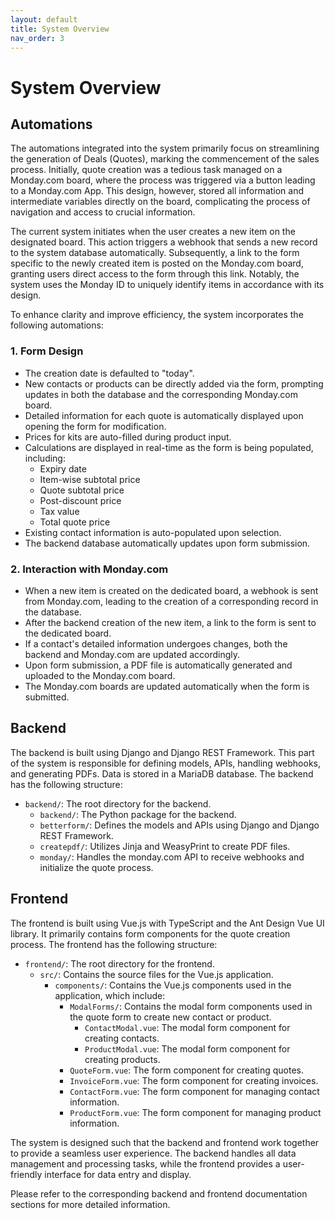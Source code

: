 ```yaml
---
layout: default
title: System Overview
nav_order: 3
---
```


# System Overview

## Automations

The automations integrated into the system primarily focus on streamlining the generation of Deals (Quotes), marking the commencement of the sales process. Initially, quote creation was a tedious task managed on a Monday.com board, where the process was triggered via a button leading to a Monday.com App. This design, however, stored all information and intermediate variables directly on the board, complicating the process of navigation and access to crucial information.

The current system initiates when the user creates a new item on the designated board. This action triggers a webhook that sends a new record to the system database automatically. Subsequently, a link to the form specific to the newly created item is posted on the Monday.com board, granting users direct access to the form through this link. Notably, the system uses the Monday ID to uniquely identify items in accordance with its design.

To enhance clarity and improve efficiency, the system incorporates the following automations:

### 1. Form Design

- The creation date is defaulted to "today".
- New contacts or products can be directly added via the form, prompting updates in both the database and the corresponding Monday.com board.
- Detailed information for each quote is automatically displayed upon opening the form for modification.
- Prices for kits are auto-filled during product input.
- Calculations are displayed in real-time as the form is being populated, including:
  - Expiry date
  - Item-wise subtotal price
  - Quote subtotal price
  - Post-discount price
  - Tax value
  - Total quote price
- Existing contact information is auto-populated upon selection.
- The backend database automatically updates upon form submission.

### 2. Interaction with Monday.com

- When a new item is created on the dedicated board, a webhook is sent from Monday.com, leading to the creation of a corresponding record in the database.
- After the backend creation of the new item, a link to the form is sent to the dedicated board.
- If a contact's detailed information undergoes changes, both the backend and Monday.com are updated accordingly.
- Upon form submission, a PDF file is automatically generated and uploaded to the Monday.com board.
- The Monday.com boards are updated automatically when the form is submitted.

## Backend

The backend is built using Django and Django REST Framework. This part of the system is responsible for defining models, APIs, handling webhooks, and generating PDFs. Data is stored in a MariaDB database. The backend has the following structure:

- `backend/`: The root directory for the backend.
    - `backend/`: The Python package for the backend.
    - `betterform/`: Defines the models and APIs using Django and Django REST Framework.
    - `createpdf/`: Utilizes Jinja and WeasyPrint to create PDF files.
    - `monday/`: Handles the monday.com API to receive webhooks and initialize the quote process.

## Frontend

The frontend is built using Vue.js with TypeScript and the Ant Design Vue UI library. It primarily contains form components for the quote creation process. The frontend has the following structure:

- `frontend/`: The root directory for the frontend.
    - `src/`: Contains the source files for the Vue.js application.
        - `components/`: Contains the Vue.js components used in the application, which include:
            - `ModalForms/`: Contains the modal form components used in the quote form to create new contact or product.
                - `ContactModal.vue`: The modal form component for creating contacts.
                - `ProductModal.vue`: The modal form component for creating products.
            - `QuoteForm.vue`: The form component for creating quotes.
            - `InvoiceForm.vue`: The form component for creating invoices.
            - `ContactForm.vue`: The form component for managing contact information.
            - `ProductForm.vue`: The form component for managing product information.

The system is designed such that the backend and frontend work together to provide a seamless user experience. The backend handles all data management and processing tasks, while the frontend provides a user-friendly interface for data entry and display.

Please refer to the corresponding backend and frontend documentation sections for more detailed information.